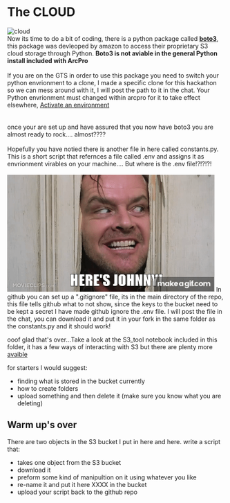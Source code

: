 # The CLOUD
![cloud](https://github.com/ElocF/GSS-LUPI-2024-Hackathon/tree/main/media/THECLOUD.png)
<br>
Now its time to do a bit of coding, there is a python package called [**boto3**](https://boto3.amazonaws.com/v1/documentation/api/latest/index.html), this package was devleoped by amazon to access their proprietary S3 cloud storage through Python. **Boto3 is not aviable in the general Python install included with ArcPro** 
<br>
<br>
If you are on the GTS in order to use this package you need to switch your python envrionment to a clone, I made a specific clone for this hackathon so we can mess around with it, I will post the path to it in the chat. Your Python envrionment must changed within arcpro for it to take effect elsewhere, [Activate an environment](https://pro.arcgis.com/en/pro-app/latest/arcpy/get-started/activate-an-environment.htm)
<br>
<br>
<br>
once your are set up and have assured that you now have boto3 you are almost ready to rock.... almost???? 
<br>
<br>
Hopefully you have notied there is another file in here called constants.py. This is a short script that refernces a file called .env and assigns it as envrionment virables on your machine.... But where is the .env file!?!?!?! 
<br>
<br>
![here's gitignore](media/cJk23n.gif)
In github you can set up a ".gitignore" file, its in the main directory of the repo, this file tells github what to not show, since the keys to the bucket need to be kept a secret I have made github ignore the .env file. I will post the file in the chat, you can download it and put it in your fork in the same folder as the constants.py and it should work!

ooof glad that's over...Take a look at the S3_tool notebook included in this folder, it has a few ways of interacting with S3 but there are plenty more [avaible](https://boto3.amazonaws.com/v1/documentation/api/latest/guide/s3-examples.html)

for starters I would suggest:
- finding what is stored in the bucket currently
- how to create folders
- upload something and then delete it (make sure you know what you are deleting)

## Warm up's over
There are two objects in the S3 bucket I put in here and here. 
write a script that:
- takes one object from the S3 bucket
- download it
- preform some kind of manipultion on it using whatever you like
- re-name it and put it here XXXX in the bucket
- upload your script back to the github repo 
